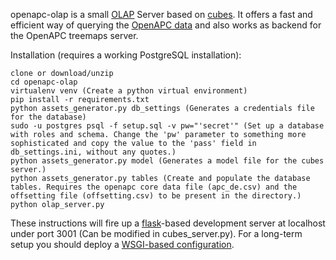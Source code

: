openapc-olap is a small [OLAP](https://en.wikipedia.org/wiki/Online_analytical_processing) Server based on [cubes](http://cubes.databrewery.org/). It offers a fast and efficient way of querying the [OpenAPC data](https://github.com/OpenAPC/openapc-de) and also works as backend for the OpenAPC treemaps server.

Installation (requires a working PostgreSQL installation):

    clone or download/unzip
    cd openapc-olap
    virtualenv venv (Create a python virtual environment)
    pip install -r requirements.txt
    python assets_generator.py db_settings (Generates a credentials file for the database)
    sudo -u postgres psql -f setup.sql -v pw="'secret'" (Set up a database with roles and schema. Change the 'pw' parameter to something more sophisticated and copy the value to the 'pass' field in db_settings.ini, without any quotes.)
    python assets_generator.py model (Generates a model file for the cubes server.)
    python assets_generator.py tables (Create and populate the database tables. Requires the openapc core data file (apc_de.csv) and the offsetting file (offsetting.csv) to be present in the directory.)
    python olap_server.py

These instructions will fire up a [flask](http://flask.pocoo.org/)-based development server at localhost under port 3001 (Can be modified in cubes_server.py). For a long-term setup you should deploy a [WSGI-based configuration](https://pythonhosted.org/cubes/deployment.html).
